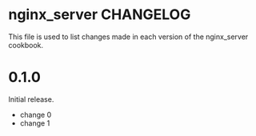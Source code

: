 # nginx_server CHANGELOG

This file is used to list changes made in each version of the nginx_server cookbook.

# 0.1.0

Initial release.

- change 0
- change 1

